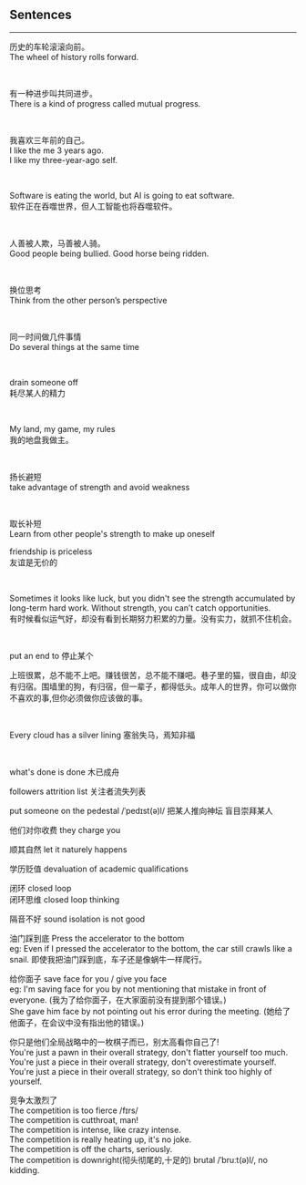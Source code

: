 ## Sentences

<hr>

历史的车轮滚滚向前。<br>
The wheel of history rolls forward.

&nbsp;

有一种进步叫共同进步。<br>
There is a kind of progress called mutual progress.

&nbsp;

我喜欢三年前的自己。<br>
I like the me 3 years ago.<br>
I like my three-year-ago self.

&nbsp;

Software is eating the world, but AI is going to eat software. <br>
软件正在吞噬世界，但人工智能也将吞噬软件。

&nbsp;

人善被人欺，马善被人骑。<br>
Good people being bullied.
Good horse being ridden.

&nbsp;

换位思考 <br>
Think from the other person’s perspective

&nbsp;

同一时间做几件事情 <br>
Do several things at the same time

&nbsp;

drain someone off <br>
耗尽某人的精力


&nbsp;

My land, my game, my rules <br>
我的地盘我做主。

&nbsp;

扬长避短 <br>
take advantage of strength and avoid weakness <br>

&nbsp;

取长补短 <br>
Learn from other people's strength to make up oneself <br>

friendship is priceless <br>
友谊是无价的 <br>


&nbsp;

Sometimes it looks like luck, but you didn't see the strength accumulated by long-term hard work. Without strength, you can’t catch opportunities.<br>
有时候看似运气好，却没有看到长期努力积累的力量。没有实力，就抓不住机会。

&nbsp;

put an end to
停止某个

上班很累，总不能不上吧。赚钱很苦，总不能不赚吧。巷子里的猫，很自由，却没有归宿。围墙里的狗，有归宿，但一辈子，都得低头。成年人的世界，你可以做你不喜欢的事,但你必须做你应该做的事。

&nbsp;

Every cloud has a silver lining
塞翁失马，焉知非福

&nbsp;

what's done is done 木已成舟  <br>

followers attrition list 关注者流失列表  <br>

put someone on the pedestal /ˈpedɪst(ə)l/
把某人推向神坛 盲目崇拜某人  <br>

他们对你收费 they charge you <br>

顺其自然  let it naturely happens  <br>

学历贬值 devaluation of academic qualifications  <br>

闭环 closed loop <br>
闭环思维 closed loop thinking <br>

隔音不好 sound isolation is not good <br>

油门踩到底 Press the accelerator to the bottom <br>
eg: Even if I pressed the accelerator to the bottom, the car still crawls like a snail. 即使我把油门踩到底，车子还是像蜗牛一样爬行。

给你面子 save face for you / give you face <br>
eg: I'm saving face for you by not mentioning that mistake in front of everyone. (我为了给你面子，在大家面前没有提到那个错误。) <br>
She gave him face by not pointing out his error during the meeting.
(她给了他面子，在会议中没有指出他的错误。) <br>

你只是他们全局战略中的一枚棋子而已，别太高看你自己了! <br>
You're just a pawn in their overall strategy, don't flatter yourself too much. <br>
You're just a piece in their overall strategy, don't overestimate yourself. <br>
You're just a piece in their overall strategy, so don't think too highly of yourself. <br>


竞争太激烈了 <br>
The competition is too fierce /fɪrs/ <br>
The competition is cutthroat, man! <br>
The competition is intense, like crazy intense. <br>
The competition is really heating up, it's no joke. <br>
The competition is off the charts, seriously. <br>
The competition is downright(彻头彻尾的,十足的) brutal /ˈbruːt(ə)l/, no kidding. 
